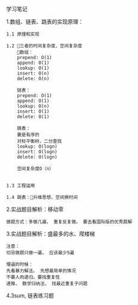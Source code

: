 学习笔记

1.数组、链表、跳表的实现原理：

    1.1 原理和实现

    1.2 三者的时间复杂度、空间复杂度
        数组：
        prepend: O(1)
        append: O(1)
        lookup: O(1)
        insert: O(n)
        delete: O(n)

        链表：
        prepend: O(1)
        append: O(1)
        lookup: O(n)
        insert: O(1)
        delete: O(1)

        跳表：
        要是有序的
        对标平衡树，二分查找
        lookup: O(logn)
        insert: O(logn)
        delete: O(logn)

        空间复杂度O（n）


    1.3 工程运用

    1.4 跳表：升维思想，空间换时间
    

2.实战题目解析：移动零
    
    做题方式：多做几遍， 重复反复做。 要去看国际版的优秀题解
    
3.实战题目解析：盛最多的水、爬楼梯

    注意： 
    切忌做题只做一遍， 应该最少5遍
    
    懵逼的时候：
    先看暴力解法， 先想最简单的情况
    不要人肉递归，要找重复性
    递推， 数学归纳法， 找最近重复子问题
    
4.3sum, 链表练习题



